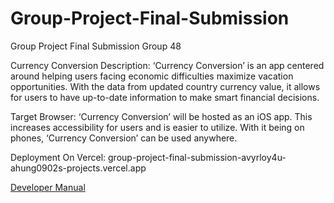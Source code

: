 # Group-Project-Final-Submission
Group Project Final Submission Group 48

Currency Conversion
Description: ‘Currency Conversion’ is an app centered around helping users facing economic difficulties maximize vacation opportunities. With the data from updated country currency value, it allows for users to have up-to-date information to make smart financial decisions.

Target Browser: ‘Currency Conversion’ will be hosted as an iOS app. This increases accessibility for users and is easier to utilize. With it being on phones, ‘Currency Conversion’ can be used anywhere.

Deployment On Vercel: group-project-final-submission-avyrloy4u-ahung0902s-projects.vercel.app

[Developer Manual](folder1/DeveloperManual.md)
